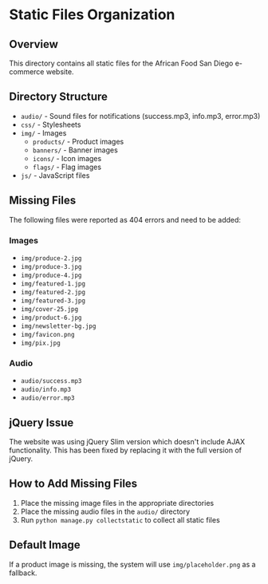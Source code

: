 # Static Files Organization

## Overview
This directory contains all static files for the African Food San Diego e-commerce website.

## Directory Structure
- `audio/` - Sound files for notifications (success.mp3, info.mp3, error.mp3)
- `css/` - Stylesheets
- `img/` - Images
  - `products/` - Product images
  - `banners/` - Banner images
  - `icons/` - Icon images
  - `flags/` - Flag images
- `js/` - JavaScript files

## Missing Files
The following files were reported as 404 errors and need to be added:

### Images
- `img/produce-2.jpg`
- `img/produce-3.jpg`
- `img/produce-4.jpg`
- `img/featured-1.jpg`
- `img/featured-2.jpg`
- `img/featured-3.jpg`
- `img/cover-25.jpg`
- `img/product-6.jpg`
- `img/newsletter-bg.jpg`
- `img/favicon.png`
- `img/pix.jpg`

### Audio
- `audio/success.mp3`
- `audio/info.mp3`
- `audio/error.mp3`

## jQuery Issue
The website was using jQuery Slim version which doesn't include AJAX functionality. This has been fixed by replacing it with the full version of jQuery.

## How to Add Missing Files
1. Place the missing image files in the appropriate directories
2. Place the missing audio files in the `audio/` directory
3. Run `python manage.py collectstatic` to collect all static files

## Default Image
If a product image is missing, the system will use `img/placeholder.png` as a fallback.
